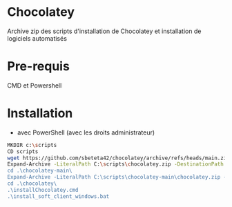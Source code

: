 # Chocolatey
Archive zip des scripts d'installation de Chocolatey et installation de logiciels automatisés

# Pre-requis
CMD et Powershell

# Installation
- avec PowerShell (avec les droits administrateur)

```bash  
MKDIR c:\scripts
CD scripts
wget https://github.com/sbeteta42/chocolatey/archive/refs/heads/main.zip -OutFile "C:\scripts\chocolatey.zip"
Expand-Archive -LiteralPath C:\scripts\chocolatey.zip -DestinationPath "C:\scripts\" -Force
cd .\chocolatey-main\ 
Expand-Archive -LiteralPath C:\scripts\chocolatey-main\chocolatey.zip -DestinationPath "C:\scripts\chocolatey-main" -Force
cd .\chocolatey\ 
.\installChocolatey.cmd
.\install_soft_client_windows.bat
